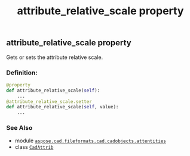 ﻿---
title: attribute_relative_scale property
second_title: Aspose.CAD for Python via .NET API References
description: 
type: docs
weight: 120
url: /python-net/aspose.cad.fileformats.cad.cadobjects.attentities/cadattrib/attribute_relative_scale/
is_root: false
---

## attribute_relative_scale property


Gets or sets the attribute relative scale.
### Definition:
```python
@property
def attribute_relative_scale(self):
    ...
@attribute_relative_scale.setter
def attribute_relative_scale(self, value):
    ...
```

### See Also
* module [`aspose.cad.fileformats.cad.cadobjects.attentities`](../../)
* class [`CadAttrib`](/cad/python-net/aspose.cad.fileformats.cad.cadobjects.attentities/cadattrib)

